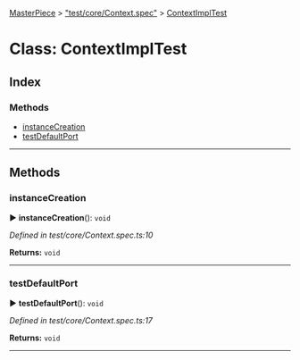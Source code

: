 [MasterPiece](../README.md) > ["test/core/Context.spec"](../modules/_test_core_context_spec_.md) > [ContextImplTest](../classes/_test_core_context_spec_.contextimpltest.md)



# Class: ContextImplTest

## Index

### Methods

* [instanceCreation](_test_core_context_spec_.contextimpltest.md#instancecreation)
* [testDefaultPort](_test_core_context_spec_.contextimpltest.md#testdefaultport)



---

## Methods
<a id="instancecreation"></a>

###  instanceCreation

► **instanceCreation**(): `void`



*Defined in test/core/Context.spec.ts:10*





**Returns:** `void`





___

<a id="testdefaultport"></a>

###  testDefaultPort

► **testDefaultPort**(): `void`



*Defined in test/core/Context.spec.ts:17*





**Returns:** `void`





___


